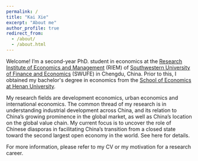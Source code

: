 ```yaml
---
permalink: /
title: "Kai Xie"
excerpt: "About me"
author_profile: true
redirect_from: 
  - /about/
  - /about.html
---
```


Welcome! I’m a second-year PhD. student in economics at the [Research Institute of Economics and Management](https://riem.swufe.edu.cn/) (RIEM) of [Southwestern University of Finance and Economics](https://www.swufe.edu.cn/) (SWUFE) in Chengdu, China. Prior to this, I obtained my bachelor's degree in economics from the [School of Economics at Henan University](http://jjxy.henu.edu.cn/).

My research fields are development economics, urban economics and international economics. The common thread of my research is in understanding industrial development across China, and its relation to China’s growing prominence in the global market, as well as China’s location on the global value chain. My current focus is to uncover the role of Chinese diasporas in facilitating China’s transition from a closed state toward the second largest open economy in the world. See here for details.

For more information, please refer to my CV or my motivation for a research career.
